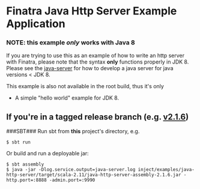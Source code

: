 # Finatra Java Http Server Example Application

### NOTE: this example *only* works with Java 8

If you are trying to use this as an example of how to write an http server with Finatra, please note that the syntax **only** functions properly in JDK 8. Please see the [java-server](../java-server) for how to develop a java server for java versions < JDK 8.

This example is also not available in the root build, thus it's only

* A simple "hello world" example for JDK 8.

If you're in a tagged release branch (e.g. [v2.1.6](https://github.com/twitter/finatra/tree/finatra-2.1.6))
----------------------------------------------------------
###SBT###
Run sbt from **this** project's directory, e.g.
```
$ sbt run
```
Or build and run a deployable jar:
```
$ sbt assembly
$ java -jar -Dlog.service.output=java-server.log inject/examples/java-http-server/target/scala-2.11/java-http-server-assembly-2.1.6.jar -http.port=:8888 -admin.port=:9990
```
